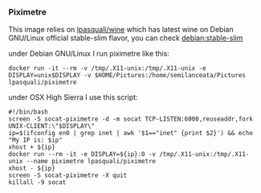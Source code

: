 ### Piximetre

This image relies on [lpasquali/wine](https://hub.docker.com/r/lpasquali/wine/) 
which has latest wine on Debian GNU/Linux official stable-slim flavor, you can check [debian:stable-slim](https://hub.docker.com/_/debian/)

under Debian GNU/Linux I run piximetre like this:

`docker run -it --rm -v /tmp/.X11-unix:/tmp/.X11-unix -e DISPLAY=unix$DISPLAY -v $HOME/Pictures:/home/semilanceata/Pictures lpasquali/piximetre`

under OSX High Sierra I use this script:

```
#!/bin/bash
screen -S socat-piximetre -d -m socat TCP-LISTEN:6000,reuseaddr,fork UNIX-CLIENT:\"$DISPLAY\"
ip=$(ifconfig en0 | grep inet | awk '$1=="inet" {print $2}') && echo "My IP is: $ip"
xhost + ${ip}
docker run --rm -it -e DISPLAY=${ip}:0 -v /tmp/.X11-unix:/tmp/.X11-unix --name piximetre lpasquali/piximetre
xhost - ${ip}
screen -S socat-piximetre -X quit
killall -9 socat
```
